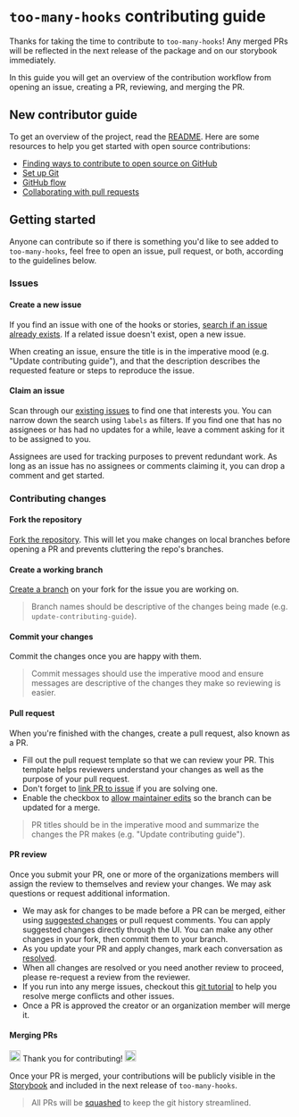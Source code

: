 # `too-many-hooks` contributing guide

Thanks for taking the time to contribute to `too-many-hooks`! Any merged PRs will be reflected in the next release of the package and on our storybook immediately.

In this guide you will get an overview of the contribution workflow from opening an issue, creating a PR, reviewing, and merging the PR.

## New contributor guide

To get an overview of the project, read the [README](README.md). Here are some resources to help you get started with open source contributions:

- [Finding ways to contribute to open source on GitHub](https://docs.github.com/en/get-started/exploring-projects-on-github/finding-ways-to-contribute-to-open-source-on-github)
- [Set up Git](https://docs.github.com/en/get-started/quickstart/set-up-git)
- [GitHub flow](https://docs.github.com/en/get-started/quickstart/github-flow)
- [Collaborating with pull requests](https://docs.github.com/en/github/collaborating-with-pull-requests)

## Getting started

Anyone can contribute so if there is something you'd like to see added to `too-many-hooks`, feel free to open an issue, pull request, or both, according to the guidelines below.

### Issues

#### Create a new issue

If you find an issue with one of the hooks or stories, [search if an issue already exists](https://docs.github.com/en/github/searching-for-information-on-github/searching-on-github/searching-issues-and-pull-requests#search-by-the-title-body-or-comments). If a related issue doesn't exist, open a new issue.

When creating an issue, ensure the title is in the imperative mood (e.g. "Update contributing guide"), and that the description describes the requested feature or steps to reproduce the issue.

#### Claim an issue

Scan through our [existing issues](https://github.com/yobgob/too-many-hooks/issues) to find one that interests you. You can narrow down the search using `labels` as filters. If you find one that has no assignees or has had no updates for a while, leave a comment asking for it to be assigned to you.

Assignees are used for tracking purposes to prevent redundant work. As long as an issue has no assignees or comments claiming it, you can drop a comment and get started.

### Contributing changes

#### Fork the repository

[Fork the repository](https://docs.github.com/en/get-started/quickstart/fork-a-repo). This will let you make changes on local branches before opening a PR and prevents cluttering the repo's branches.

#### Create a working branch

[Create a branch](https://docs.github.com/en/desktop/contributing-and-collaborating-using-github-desktop/making-changes-in-a-branch/managing-branches) on your fork for the issue you are working on.

> Branch names should be descriptive of the changes being made (e.g. `update-contributing-guide`).

#### Commit your changes

Commit the changes once you are happy with them.

> Commit messages should use the imperative mood and ensure messages are descriptive of the changes they make so reviewing is easier.

#### Pull request

When you're finished with the changes, create a pull request, also known as a PR.

- Fill out the pull request template so that we can review your PR. This template helps reviewers understand your changes as well as the purpose of your pull request.
- Don't forget to [link PR to issue](https://docs.github.com/en/issues/tracking-your-work-with-issues/linking-a-pull-request-to-an-issue) if you are solving one.
- Enable the checkbox to [allow maintainer edits](https://docs.github.com/en/github/collaborating-with-issues-and-pull-requests/allowing-changes-to-a-pull-request-branch-created-from-a-fork) so the branch can be updated for a merge.

> PR titles should be in the imperative mood and summarize the changes the PR makes (e.g. "Update contributing guide").

#### PR review

Once you submit your PR, one or more of the organizations members will assign the review to themselves and review your changes. We may ask questions or request additional information.

- We may ask for changes to be made before a PR can be merged, either using [suggested changes](https://docs.github.com/en/github/collaborating-with-issues-and-pull-requests/incorporating-feedback-in-your-pull-request) or pull request comments. You can apply suggested changes directly through the UI. You can make any other changes in your fork, then commit them to your branch.
- As you update your PR and apply changes, mark each conversation as [resolved](https://docs.github.com/en/github/collaborating-with-issues-and-pull-requests/commenting-on-a-pull-request#resolving-conversations).
- When all changes are resolved or you need another review to proceed, please re-request a review from the reviewer.
- If you run into any merge issues, checkout this [git tutorial](https://github.com/skills/resolve-merge-conflicts) to help you resolve merge conflicts and other issues.
- Once a PR is approved the creator or an organization member will merge it.

#### Merging PRs

<img src="https://media.giphy.com/media/jpbnoe3UIa8TU8LM13/giphy.gif" width="20" height="20" /> Thank you for contributing! <img src="https://media.giphy.com/media/jpbnoe3UIa8TU8LM13/giphy.gif" width="20" height="20" /> 

Once your PR is merged, your contributions will be publicly visible in the [Storybook](https://yobgob.github.io/too-many-hooks/) and included in the next release of `too-many-hooks`.

> All PRs will be [squashed](https://docs.github.com/en/pull-requests/collaborating-with-pull-requests/incorporating-changes-from-a-pull-request/about-pull-request-merges#squash-and-merge-your-commits) to keep the git history streamlined.
